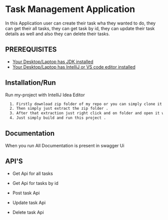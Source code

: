 
# Task Management Application

In this Application user can create their task wha they wanted to do, they can get their all tasks, they can get task by id, they can update their task details as well and also they can delete their tasks.


## PREREQUISITES

 - [Your Desktop/Laptop has JDK installed](https://awesomeopensource.com/project/elangosundar/awesome-README-templates)
 - [Your Desktop/Laptop has IntelliJ or VS code editor installed](https://github.com/matiassingers/awesome-readme)
 


## Installation/Run

Run my-project with IntelliJ Idea Editor

```bash
  1. Firstly download zip folder of my repo or you can simply clone it on your local.
  2. Then simply just extract the zip folder .
  3. After that extraction just right click and on folder and open it with IntelliJ Editor.
  4. Just simply build and run this project .
```
    
## Documentation

When you run All Documentation is present in swagger Ui


## API'S

- Get Api for all tasks

- Get Api for tasks by id

- Post task Api

- Update task Api

- Delete task Api

